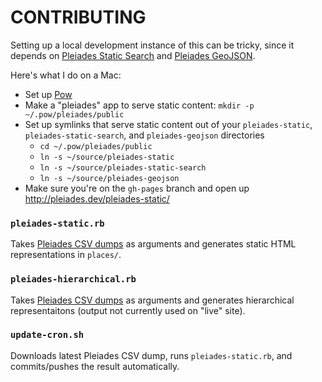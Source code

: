 CONTRIBUTING
============

Setting up a local development instance of this can be tricky, since it depends on [Pleiades Static Search](https://github.com/ryanfb/pleiades-static-search/) and [Pleiades GeoJSON](https://github.com/ryanfb/pleiades-geojson/).

Here's what I do on a Mac:

* Set up [Pow](http://pow.cx/)
* Make a "pleiades" app to serve static content: `mkdir -p ~/.pow/pleiades/public`
* Set up symlinks that serve static content out of your `pleiades-static`, `pleiades-static-search`, and `pleiades-geojson` directories
  * `cd ~/.pow/pleiades/public`
  * `ln -s ~/source/pleiades-static`
  * `ln -s ~/source/pleiades-static-search`
  * `ln -s ~/source/pleiades-geojson`
* Make sure you're on the `gh-pages` branch and open up <http://pleiades.dev/pleiades-static/>

### `pleiades-static.rb`

Takes [Pleiades CSV dumps](http://atlantides.org/downloads/pleiades/dumps/) as arguments and generates static HTML representations in `places/`.

### `pleiades-hierarchical.rb`

Takes [Pleiades CSV dumps](http://atlantides.org/downloads/pleiades/dumps/) as arguments and generates hierarchical representaitons (output not currently used on "live" site).

### `update-cron.sh`

Downloads latest Pleiades CSV dump, runs `pleiades-static.rb`, and commits/pushes the result automatically.
